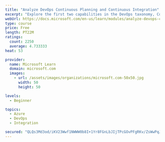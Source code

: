 ```yaml
---
title: "Analyze DevOps Continuous Planning and Continuous Integration"
excerpt: "Explore the first two capabilities in the DevOps taxonomy, Continuous Planning and Continuous Integration."
webUrl: https://docs.microsoft.com/en-us/learn/modules/analyze-devops-continuous-planning-intergration/
type: course
price: Free
length: PT22M
ratings:
  count: 2250
  average: 4.733333
heat: 53

provider:
  name: Microsoft Learn
  domain: microsoft.com
  images:
    - url: /assets/images/organizations/microsoft.com-50x50.jpg
      width: 50
      height: 50

levels:
  - Beginner

topics:
  - Azure
  - DevOps
  - Integration

secured: "QLQs3Md3od/iKV23Wwf1NWWW0b8I+1Yr8FGnLbJIjTPcGOvPFgRKv/ZsWwPqJpJIZiiT/mEE9t9tDt0qcM019m9G539GSo7d9rwMxin78WBGJ0/9H13M2QYb1M6XA6akiP5eAxYEWUbqkdcwJmEboB//j5E6KSWpHcuH8I0C7b7Q3F/AeKfdICN5HuRqPF8k1fY6thdomdarYvoG44bIrL9IKHDMKhuesJWJi2YWAxNktd1zzxmTRqEMUwR9cSv8U0O6PP6hQi8IOzWE4kXISKkJm5aZ3nHx3h2wVIxy5VE8MKtWFJ9gFOSPFMTcGQi7Dtv9kGgD+LHayP7cwMx8Wz3TI8yxb63gkQqy93wQVsI5eO3443+LF8ShBqAFeDwkG+7cEATskoCy863hZgXGAekG5LQmGap6uihRNnqWc5g=;Zj7dpR/hCBPzuazYzT1GsA=="
---
```


